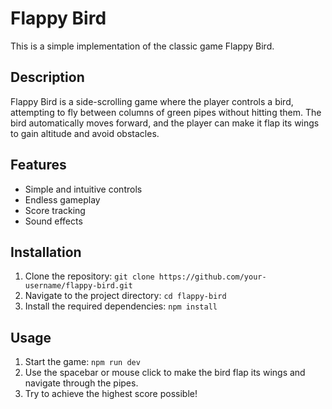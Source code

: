 # Flappy Bird

This is a simple implementation of the classic game Flappy Bird.

## Description

Flappy Bird is a side-scrolling game where the player controls a bird, attempting to fly between columns of green pipes without hitting them. The bird automatically moves forward, and the player can make it flap its wings to gain altitude and avoid obstacles.

## Features

- Simple and intuitive controls
- Endless gameplay
- Score tracking
- Sound effects

## Installation

1. Clone the repository: `git clone https://github.com/your-username/flappy-bird.git`
2. Navigate to the project directory: `cd flappy-bird`
3. Install the required dependencies: `npm install`

## Usage

1. Start the game: `npm run dev`
2. Use the spacebar or mouse click to make the bird flap its wings and navigate through the pipes.
3. Try to achieve the highest score possible!

